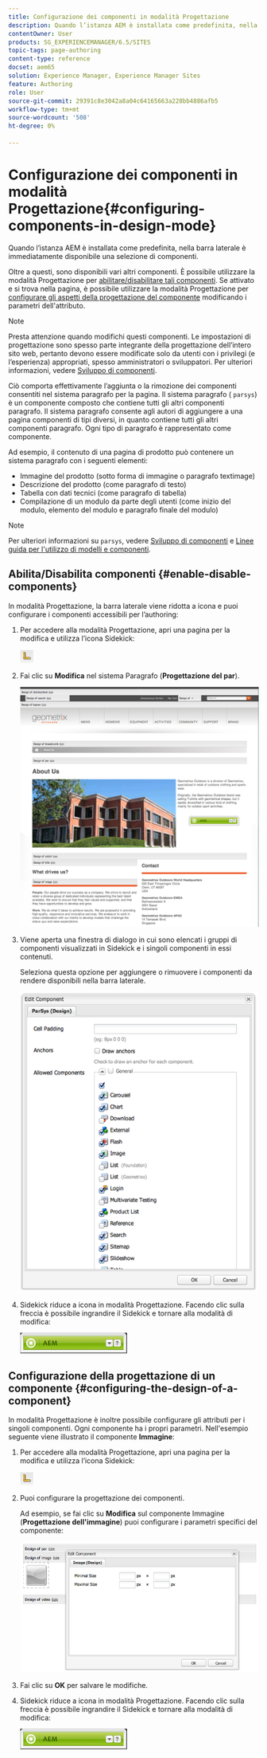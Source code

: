 ```yaml
---
title: Configurazione dei componenti in modalità Progettazione
description: Quando l’istanza AEM è installata come predefinita, nella barra laterale è immediatamente disponibile una selezione di componenti. Oltre a questi, sono disponibili vari altri componenti. È possibile utilizzare la modalità Progettazione per abilitare/disabilitare tali componenti.
contentOwner: User
products: SG_EXPERIENCEMANAGER/6.5/SITES
topic-tags: page-authoring
content-type: reference
docset: aem65
solution: Experience Manager, Experience Manager Sites
feature: Authoring
role: User
source-git-commit: 29391c8e3042a8a04c64165663a228bb4886afb5
workflow-type: tm+mt
source-wordcount: '508'
ht-degree: 0%

---
```


# Configurazione dei componenti in modalità Progettazione{#configuring-components-in-design-mode}

Quando l’istanza AEM è installata come predefinita, nella barra laterale è immediatamente disponibile una selezione di componenti.

Oltre a questi, sono disponibili vari altri componenti. È possibile utilizzare la modalità Progettazione per [abilitare/disabilitare tali componenti](#enabledisablecomponentsusingdesignmode). Se attivato e si trova nella pagina, è possibile utilizzare la modalità Progettazione per [configurare gli aspetti della progettazione del componente](#configuringcomponentsusingdesignmode) modificando i parametri dell&#39;attributo.

>[!NOTE]
>
>Presta attenzione quando modifichi questi componenti. Le impostazioni di progettazione sono spesso parte integrante della progettazione dell’intero sito web, pertanto devono essere modificate solo da utenti con i privilegi (e l’esperienza) appropriati, spesso amministratori o sviluppatori. Per ulteriori informazioni, vedere [Sviluppo di componenti](/help/sites-developing/components.md).

Ciò comporta effettivamente l’aggiunta o la rimozione dei componenti consentiti nel sistema paragrafo per la pagina. Il sistema paragrafo ( `parsys`) è un componente composto che contiene tutti gli altri componenti paragrafo. Il sistema paragrafo consente agli autori di aggiungere a una pagina componenti di tipi diversi, in quanto contiene tutti gli altri componenti paragrafo. Ogni tipo di paragrafo è rappresentato come componente.

Ad esempio, il contenuto di una pagina di prodotto può contenere un sistema paragrafo con i seguenti elementi:

* Immagine del prodotto (sotto forma di immagine o paragrafo textimage)
* Descrizione del prodotto (come paragrafo di testo)
* Tabella con dati tecnici (come paragrafo di tabella)
* Compilazione di un modulo da parte degli utenti (come inizio del modulo, elemento del modulo e paragrafo finale del modulo)

>[!NOTE]
>
>Per ulteriori informazioni su `parsys`, vedere [Sviluppo di componenti](/help/sites-developing/components.md#paragraphsystem) e [Linee guida per l&#39;utilizzo di modelli e componenti](/help/sites-developing/dev-guidelines-bestpractices.md#guidelines-for-using-templates-and-components).

## Abilita/Disabilita componenti {#enable-disable-components}

In modalità Progettazione, la barra laterale viene ridotta a icona e puoi configurare i componenti accessibili per l’authoring:

1. Per accedere alla modalità Progettazione, apri una pagina per la modifica e utilizza l’icona Sidekick:

   ![Modalità progettazione](do-not-localize/chlimage_1.png)

1. Fai clic su **Modifica** nel sistema Paragrafo (**Progettazione del par**).

   ![schermata_shot_2012-02-08at102726am](assets/screen_shot_2012-02-08at102726am.png)

1. Viene aperta una finestra di dialogo in cui sono elencati i gruppi di componenti visualizzati in Sidekick e i singoli componenti in essi contenuti.

   Seleziona questa opzione per aggiungere o rimuovere i componenti da rendere disponibili nella barra laterale.

   ![schermata_shot_2012-02-08at103407am](assets/screen_shot_2012-02-08at103407am.png)

1. Sidekick riduce a icona in modalità Progettazione. Facendo clic sulla freccia è possibile ingrandire il Sidekick e tornare alla modalità di modifica:

   ![Sidekick ridotto a icona](do-not-localize/sidekick-collapsed.png)

## Configurazione della progettazione di un componente {#configuring-the-design-of-a-component}

In modalità Progettazione è inoltre possibile configurare gli attributi per i singoli componenti. Ogni componente ha i propri parametri. Nell&#39;esempio seguente viene illustrato il componente **Immagine**:

1. Per accedere alla modalità Progettazione, apri una pagina per la modifica e utilizza l’icona Sidekick:

   ![Modalità progettazione - Sidekick](do-not-localize/chlimage_1-1.png)

1. Puoi configurare la progettazione dei componenti.

   Ad esempio, se fai clic su **Modifica** sul componente Immagine (**Progettazione dell&#39;immagine**) puoi configurare i parametri specifici del componente:

   ![chlimage_1-5](assets/chlimage_1-5.png)

1. Fai clic su **OK** per salvare le modifiche.

1. Sidekick riduce a icona in modalità Progettazione. Facendo clic sulla freccia è possibile ingrandire il Sidekick e tornare alla modalità di modifica:

   ![Sidekick ridotto a icona](do-not-localize/sidekick-collapsed-1.png)
